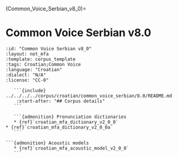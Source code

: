 
(Common_Voice_Serbian_v8_0)=
# Common Voice Serbian v8.0

``````{corpus} Common Voice Serbian v8.0
:id: "Common Voice Serbian v8_0"
:layout: not_mfa
:template: corpus_template
:tags: Croatian;Common Voice
:language: "Croatian"
:dialect: "N/A"
:license: "CC-0"

   ```{include} ../../../../corpus/croatian/common_voice_serbian/8.0/README.md
    :start-after: "## Corpus details"
   ```

   ```{admonition} Pronunciation dictionaries
   * {ref}`croatian_mfa_dictionary_v2_0_0`
* {ref}`croatian_mfa_dictionary_v2_0_0a`
   ```

```{admonition} Acoustic models
   * {ref}`croatian_mfa_acoustic_model_v2_0_0`
   ```
``````
